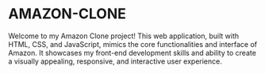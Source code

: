# AMAZON-CLONE
Welcome to my Amazon Clone project! This web application, built with HTML, CSS, and JavaScript, mimics the core functionalities and interface of Amazon. It showcases my front-end development skills and ability to create a visually appealing, responsive, and interactive user experience. 
